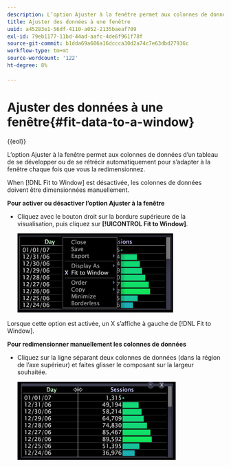 ```yaml
---
description: L’option Ajuster à la fenêtre permet aux colonnes de données d’un tableau de se développer ou de se rétrécir automatiquement pour s’adapter à la fenêtre chaque fois que vous la redimensionnez.
title: Ajuster des données à une fenêtre
uuid: a45283e1-56df-4110-a052-2135baeaf709
exl-id: 79eb1177-11bd-44ad-aafc-4de6f961f78f
source-git-commit: b1dda69a606a16dccca30d2a74c7e63dbd27936c
workflow-type: tm+mt
source-wordcount: '122'
ht-degree: 8%

---
```


# Ajuster des données à une fenêtre{#fit-data-to-a-window}

{{eol}}

L’option Ajuster à la fenêtre permet aux colonnes de données d’un tableau de se développer ou de se rétrécir automatiquement pour s’adapter à la fenêtre chaque fois que vous la redimensionnez.

When [!DNL Fit to Window] est désactivée, les colonnes de données doivent être dimensionnées manuellement.

**Pour activer ou désactiver l’option Ajuster à la fenêtre**

* Cliquez avec le bouton droit sur la bordure supérieure de la visualisation, puis cliquez sur **[!UICONTROL Fit to Window]**.

   ![](assets/mnu_Table_Fit.png)

Lorsque cette option est activée, un X s’affiche à gauche de [!DNL Fit to Window].

**Pour redimensionner manuellement les colonnes de données**

* Cliquez sur la ligne séparant deux colonnes de données (dans la région de l’axe supérieur) et faites glisser le composant sur la largeur souhaitée.

   ![](assets/mnu_Table_Resize.png)
